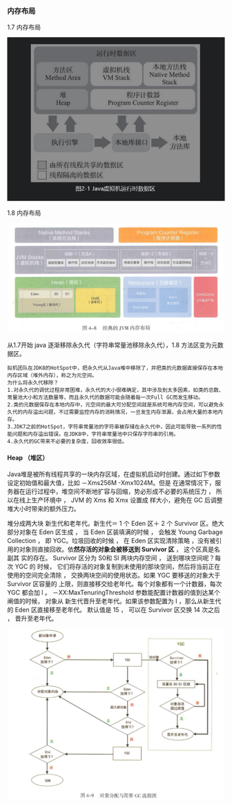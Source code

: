 ### 内存布局

1.7 内存布局

![1.7虚拟机运行时数据区](.\pic\1.7虚拟机运行时数据区.png)

1.8 内存布局

![1.8jvm内存布局](.\pic\1.8jvm内存布局.png)

从1.7开始 java 逐渐移除永久代（字符串常量池移除永久代），1.8 方法区变为元数据区。

```
拟机团队在JDK8的HotSpot中，把永久代从Java堆中移除了，并把类的元数据直接保存在本地内存区域（堆外内存），称之为元空间。
为什么将永久代移除？
1.对永久代的调优过程非常困难，永久代的大小很难确定，其中涉及到太多因素，如类的总数、常量池大小和方法数量等，而且永久代的数据可能会随着每一次Full GC而发生移动。
2.类的元数据保存在本地内存中，元空间的最大可分配空间就是系统可用内存空间，可以避免永久代的内存溢出问题，不过需要监控内存的消耗情况，一旦发生内存泄漏，会占用大量的本地内存。
3.JDK7之前的HotSpot，字符串常量池的字符串被存储在永久代中，因此可能导致一系列的性能问题和内存溢出错误。在JDK8中，字符串常量池中只保存字符串的引用。
4.永久代的GC带来不必要的复杂度，回收效率很低。
```

####  Heap （堆区）

Java堆是被所有线程共享的一块内存区域，在虚拟机启动时创建。通过如下参数设定初始值和最大值，比如 －Xms256M -Xmx1024M。但是 在通常情况下，服务器在运行过程中，堆空间不断地扩容与回缩，势必形成不必要的系统压力 ， 所以在线上生产环境中 ， JVM 的 Xms 和 Xmx 设置成 样大小，避免在 GC 后调整堆大小时带来的额外压力。

堆分成两大块 新生代和老年代。新生代＝ 1 个 Eden 区＋ 2 个 Survivor 区。绝大部分对象在 Eden 区生成 ， 当 Eden 区装填满的时候 ， 会触发 Young Garbage Collection ， 即 YGC。垃圾回收的时候 ， 在 Eden 区实现清除策略 ，没有被引 用的对象则直接回收。依**然存活的对象会被移送到 Survivor 区** ， 这个区真是名副其 实的存在。 Survivor 区分为 S0和 Sl 两块内存空间 ， 送到哪块空间呢？每次 YGC 的 时候， 它们将存活的对象复制到未使用的那块空间，然后将当前正在使用的空间完全清除 ， 交换两块空间的使用状态。如果 YGC 要移送的对象大于 Survivor 区容量的 上限，则直接移交给老年代。每个对象都有一个计数器，每次 YGC 都会加 l 。 －XX:MaxTenuringThreshold 参数能配置计数器的值到达某个阐值的时候， 对象从 新生代晋升至老年代。如果该参数配置为 I ，那么从新生代的 Eden 区直接移至老年代。 默认值是 15 ， 可以在 Survivor 区交换 14 次之后 ， 晋升至老年代。

![YGC](.\pic\YGC.png)

